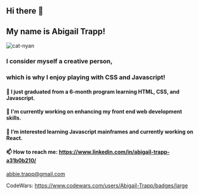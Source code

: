 ## Hi there 👋 
## My name is Abigail Trapp!
![cat-nyan](https://user-images.githubusercontent.com/79931224/131932759-70456940-1eb0-4dbd-a8b1-d54a27026efa.gif)
### I consider myself a creative person, 
### which is why I enjoy playing with CSS and Javascript!
 #### 🔭 I just graduated from a 6-month program learning HTML, CSS, and Javascript.
 #### :space_invader: I'm currently working on enhancing my front end web development skills. 
 #### 🌱 I’m interested learning Javascript mainframes and currently working on React. 
 #### 📫 How to reach me: https://www.linkedin.com/in/abigail-trapp-a31b0b210/
 abbie.trapp@gmail.com


CodeWars: https://www.codewars.com/users/Abigail-Trapp/badges/large
